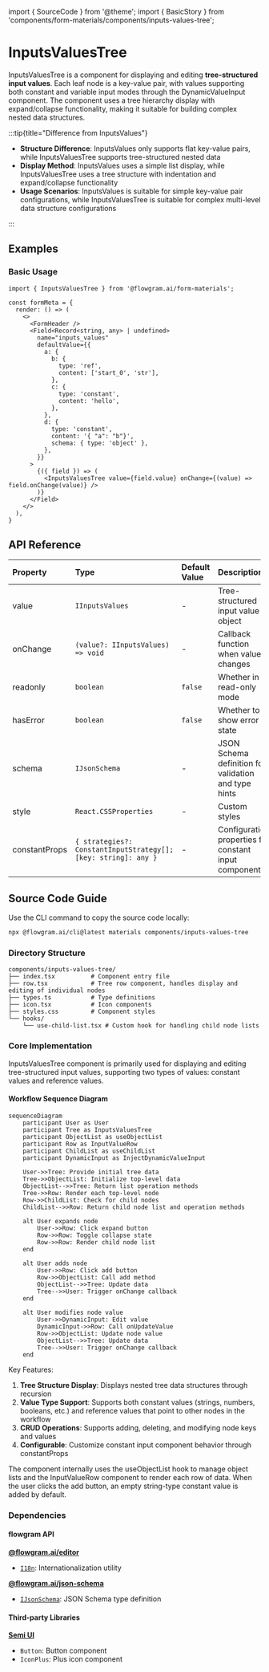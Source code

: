 import { SourceCode } from '@theme';
import { BasicStory } from 'components/form-materials/components/inputs-values-tree';

# InputsValuesTree

InputsValuesTree is a component for displaying and editing **tree-structured input values**. Each leaf node is a key-value pair, with values supporting both constant and variable input modes through the DynamicValueInput component. The component uses a tree hierarchy display with expand/collapse functionality, making it suitable for building complex nested data structures.

:::tip{title="Difference from InputsValues"}

* **Structure Difference**: InputsValues only supports flat key-value pairs, while InputsValuesTree supports tree-structured nested data
* **Display Method**: InputsValues uses a simple list display, while InputsValuesTree uses a tree structure with indentation and expand/collapse functionality
* **Usage Scenarios**: InputsValues is suitable for simple key-value pair configurations, while InputsValuesTree is suitable for complex multi-level data structure configurations

:::

## Examples

### Basic Usage

<BasicStory />

```tsx pure title="form-meta.tsx"
import { InputsValuesTree } from '@flowgram.ai/form-materials';

const formMeta = {
  render: () => (
    <>
      <FormHeader />
      <Field<Record<string, any> | undefined>
        name="inputs_values"
        defaultValue={{
          a: {
            b: {
              type: 'ref',
              content: ['start_0', 'str'],
            },
            c: {
              type: 'constant',
              content: 'hello',
            },
          },
          d: {
            type: 'constant',
            content: '{ "a": "b"}',
            schema: { type: 'object' },
          },
        }}
      >
        {({ field }) => (
          <InputsValuesTree value={field.value} onChange={(value) => field.onChange(value)} />
        )}
      </Field>
    </>
  ),
}
```

## API Reference

| Property | Type | Default Value | Description |
| :--- | :--- | :--- | :--- |
| value | `IInputsValues` | - | Tree-structured input value object |
| onChange | `(value?: IInputsValues) => void` | - | Callback function when value changes |
| readonly | `boolean` | `false` | Whether in read-only mode |
| hasError | `boolean` | `false` | Whether to show error state |
| schema | `IJsonSchema` | - | JSON Schema definition for validation and type hints |
| style | `React.CSSProperties` | - | Custom styles |
| constantProps | `{ strategies?: ConstantInputStrategy[]; [key: string]: any }` | - | Configuration properties for constant input component |

## Source Code Guide

<SourceCode href="https://github.com/bytedance/flowgram.ai/tree/main/packages/materials/form-materials/src/components/inputs-values-tree" />

Use the CLI command to copy the source code locally:

```bash
npx @flowgram.ai/cli@latest materials components/inputs-values-tree
```

### Directory Structure

```plaintext
components/inputs-values-tree/
├── index.tsx          # Component entry file
├── row.tsx            # Tree row component, handles display and editing of individual nodes
├── types.ts           # Type definitions
├── icon.tsx           # Icon components
├── styles.css         # Component styles
└── hooks/
    └── use-child-list.tsx # Custom hook for handling child node lists
```

### Core Implementation

InputsValuesTree component is primarily used for displaying and editing tree-structured input values, supporting two types of values: constant values and reference values.

#### Workflow Sequence Diagram

```mermaid
sequenceDiagram
    participant User as User
    participant Tree as InputsValuesTree
    participant ObjectList as useObjectList
    participant Row as InputValueRow
    participant ChildList as useChildList
    participant DynamicInput as InjectDynamicValueInput

    User->>Tree: Provide initial tree data
    Tree->>ObjectList: Initialize top-level data
    ObjectList-->>Tree: Return list operation methods
    Tree->>Row: Render each top-level node
    Row->>ChildList: Check for child nodes
    ChildList-->>Row: Return child node list and operation methods

    alt User expands node
        User->>Row: Click expand button
        Row->>Row: Toggle collapse state
        Row->>Row: Render child node list
    end

    alt User adds node
        User->>Row: Click add button
        Row->>ObjectList: Call add method
        ObjectList-->>Tree: Update data
        Tree-->>User: Trigger onChange callback
    end

    alt User modifies node value
        User->>DynamicInput: Edit value
        DynamicInput->>Row: Call onUpdateValue
        Row->>ObjectList: Update node value
        ObjectList-->>Tree: Update data
        Tree-->>User: Trigger onChange callback
    end
```

Key Features:

1. **Tree Structure Display**: Displays nested tree data structures through recursion
2. **Value Type Support**: Supports both constant values (strings, numbers, booleans, etc.) and reference values that point to other nodes in the workflow
3. **CRUD Operations**: Supports adding, deleting, and modifying node keys and values
4. **Configurable**: Customize constant input component behavior through constantProps

The component internally uses the useObjectList hook to manage object lists and the InputValueRow component to render each row of data. When the user clicks the add button, an empty string-type constant value is added by default.

### Dependencies

#### flowgram API

[**@flowgram.ai/editor**](https://github.com/bytedance/flowgram.ai/tree/main/packages/client/editor)

* [`I18n`](https://flowgram.ai/auto-docs/editor/variables/I18n): Internationalization utility

[**@flowgram.ai/json-schema**](https://github.com/bytedance/flowgram.ai/tree/main/packages/json-schema)

* [`IJsonSchema`](https://flowgram.ai/auto-docs/json-schema/interfaces/IJsonSchema): JSON Schema type definition

#### Third-party Libraries

[**Semi UI**](https://semi.design/en-US)

* `Button`: Button component
* `IconPlus`: Plus icon component
